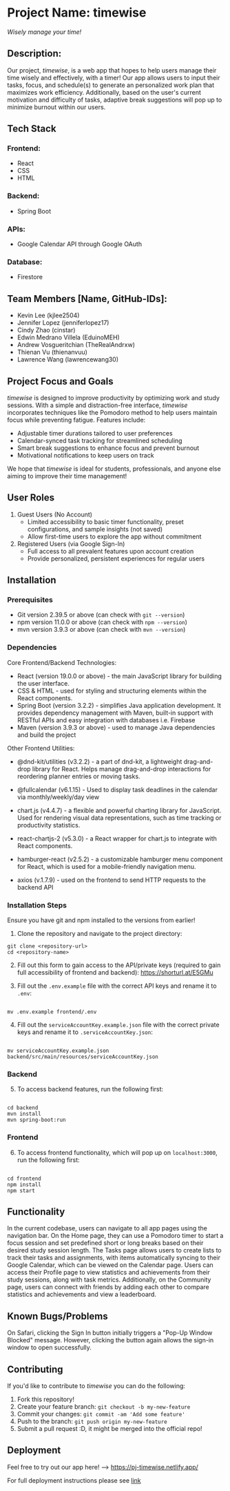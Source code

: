 # Project Name: timewise
_Wisely manage your time!_

## Description:
Our project, _timewise_, is a web app that hopes to help users manage their time wisely and effectively, with a timer! Our app allows users to input their tasks, focus, and schedule(s) to generate an personalized work plan that maximizes work efficiency. Additionally, based on the user's current motivation and difficulty of tasks, adaptive break suggestions will pop up to minimize burnout within our users. 

## Tech Stack
### Frontend: 
- React
- CSS
- HTML
### Backend:
- Spring Boot 
### APIs: 
- Google Calendar API through Google OAuth
### Database:
- Firestore

## Team Members [Name, GitHub-IDs]:
- Kevin Lee (kjlee2504)
- Jennifer Lopez (jenniferlopez17)
- Cindy Zhao (cinstar)
- Edwin Medrano Villela (EduinoMEH)
- Andrew Vosgueritchian (TheRealAndrxw)
- Thienan Vu (thienanvuu)
- Lawrence Wang (lawrencewang30)

## Project Focus and Goals
_timewise_ is designed to improve productivity by optimizing work and study sessions. With a simple and distraction-free interface, _timewise_ incorporates techniques like the Pomodoro method to help users maintain focus while preventing fatigue. Features include:

- Adjustable timer durations tailored to user preferences
- Calendar-synced task tracking for streamlined scheduling
- Smart break suggestions to enhance focus and prevent burnout
- Motivational notifications to keep users on track

We hope that _timewise_ is ideal for students, professionals, and anyone else aiming to improve their time management!

## User Roles
1. Guest Users (No Account)
   - Limited accessibility to basic timer functionality, preset configurations, and sample insights (not saved)
   - Allow first-time users to explore the app without commitment
2. Registered Users (via Google Sign-In)
   - Full access to all prevalent features upon account creation
   - Provide personalized, persistent experiences for regular users

## Installation
### Prerequisites
- Git version 2.39.5 or above (can check with `git --version`)
- npm version 11.0.0 or above (can check with `npm --version`)
- mvn version 3.9.3 or above (can check with `mvn --version`)

### Dependencies
Core Frontend/Backend Technologies:
- React (version 19.0.0 or above) - the main JavaScript library for building the user interface.
- CSS & HTML - used for styling and structuring elements within the React components.
- Spring Boot (version 3.2.2) - simplifies Java application development. It provides dependency management with Maven, built-in support with RESTful APIs and easy integration with databases i.e. Firebase
- Maven (version 3.9.3 or above) - used to manage Java dependencies and build the project

Other Frontend Utilities: 
- @dnd-kit/utilities (v3.2.2) - a part of dnd-kit, a lightweight drag-and-drop library for React. Helps manage drag-and-drop interactions for reordering planner entries or moving tasks.

- @fullcalendar (v6.1.15) - Used to display task deadlines in the calendar via monthly/weekly/day view

- chart.js (v4.4.7) - a flexible and powerful charting library for JavaScript. Used for rendering visual data representations, such as time tracking or productivity statistics.

- react-chartjs-2 (v5.3.0) - a React wrapper for chart.js to integrate with React components.

- hamburger-react (v2.5.2) - a customizable hamburger menu component for React, which is used for a mobile-friendly navigation menu.

- axios (v.1.7.9) - used on the frontend to send HTTP requests to the backend API
  
### Installation Steps
Ensure you have git and npm installed to the versions from earlier!

1. Clone the repository and navigate to the project directory:

```
git clone <repository-url>
cd <repository-name>
```

2. Fill out this form to gain access to the API/private keys (required to gain full accessibility of frontend and backend): https://shorturl.at/E5GMu

3. Fill out the `.env.example` file with the correct API keys and rename it to `.env`:

```

mv .env.example frontend/.env

```

4. Fill out the `serviceAccountKey.example.json` file with the correct private keys and rename it to `.serviceAccountKey.json`:

```

mv serviceAccountKey.example.json backend/src/main/resources/serviceAccountKey.json

```

### Backend

5. To access backend features, run the following first:

```

cd backend
mvn install
mvn spring-boot:run

```

### Frontend

6. To access frontend functionality, which will pop up on `localhost:3000`, run the following first:

```

cd frontend
npm install
npm start

```

## Functionality
In the current codebase, users can navigate to all app pages using the navigation bar. On the Home page, they can use a Pomodoro timer to start a focus session and set predefined short or long breaks based on their desired study session length. The Tasks page allows users to create lists to track their tasks and assignments, with items automatically syncing to their Google Calendar, which can be viewed on the Calendar page. Users can access their Profile page to view statistics and achievements from their study sessions, along with task metrics. Additionally, on the Community page, users can connect with friends by adding each other to compare statistics and achievements and view a leaderboard.

## Known Bugs/Problems
On Safari, clicking the Sign In button initially triggers a "Pop-Up Window Blocked" message. However, clicking the button again allows the sign-in window to open successfully.

## Contributing
If you'd like to contribute to _timewise_ you can do the following:
1. Fork this repository!
2. Create your feature branch: `git checkout -b my-new-feature`
3. Commit your changes: `git commit -am 'Add some feature'`
4. Push to the branch: `git push origin my-new-feature`
5. Submit a pull request :D, it might be merged into the official repo!

## Deployment 
Feel free to try out our app here! --> https://pj-timewise.netlify.app/

For full deployment instructions please see [link](docs/DEPLOY.md)
